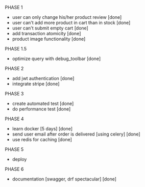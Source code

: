 PHASE 1
- user can only change his/her product review [done]
- user can't add more product in cart than in stock [done]
- user can't submit empty cart [done]
- add transaction atomicity [done]
- product image functionality [done]

PHASE 1.5
- optimize query with debug_toolbar [done]
  
PHASE 2
- add jwt authentication [done]
- integrate stripe [done]

PHASE 3
- create automated test  [done]
- do performance test [done]
  
PHASE 4
- learn docker [5 days] [done]
- send user email after order is delivered [using celery] [done]
- use redis for caching [done]

PHASE 5
- deploy

PHASE 6
- documentation [swagger, drf spectacular] [done]





